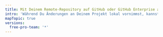 ```yaml
---
title: Mit Deinem Remote-Repository auf GitHub oder GitHub Enterprise arbeiten
intro: 'Während Du Änderungen an Deinem Projekt lokal vornimmst, kannst Du diese mit Deinem Remote-Repository abgeglichen halten. In Git ist eine *Remote*-Instanz der Server, auf dem Dein Code gespeichert ist. In Deinem Fall ist dieser Server ein Repository auf {% data variables.product.prodname_dotcom %} oder {% data variables.product.prodname_enterprise %}.'
mapTopic: true
versions:
  free-pro-team: '*'
---
```


